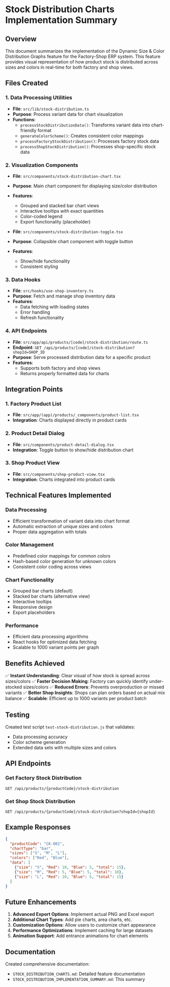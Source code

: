 # Stock Distribution Charts Implementation Summary

## Overview
This document summarizes the implementation of the Dynamic Size & Color Distribution Graphs feature for the Factory-Shop ERP system. This feature provides visual representation of how product stock is distributed across sizes and colors in real-time for both factory and shop views.

## Files Created

### 1. Data Processing Utilities
- **File**: `src/lib/stock-distribution.ts`
- **Purpose**: Process variant data for chart visualization
- **Functions**:
  - `processStockDistributionData()`: Transforms variant data into chart-friendly format
  - `generateColorScheme()`: Creates consistent color mappings
  - `processFactoryStockDistribution()`: Processes factory stock data
  - `processShopStockDistribution()`: Processes shop-specific stock data

### 2. Visualization Components
- **File**: `src/components/stock-distribution-chart.tsx`
- **Purpose**: Main chart component for displaying size/color distribution
- **Features**:
  - Grouped and stacked bar chart views
  - Interactive tooltips with exact quantities
  - Color-coded legend
  - Export functionality (placeholder)

- **File**: `src/components/stock-distribution-toggle.tsx`
- **Purpose**: Collapsible chart component with toggle button
- **Features**:
  - Show/hide functionality
  - Consistent styling

### 3. Data Hooks
- **File**: `src/hooks/use-shop-inventory.ts`
- **Purpose**: Fetch and manage shop inventory data
- **Features**:
  - Data fetching with loading states
  - Error handling
  - Refresh functionality

### 4. API Endpoints
- **File**: `src/app/api/products/[code]/stock-distribution/route.ts`
- **Endpoint**: `GET /api/products/[code]/stock-distribution?shopId=SHOP_ID`
- **Purpose**: Serve processed distribution data for a specific product
- **Features**:
  - Supports both factory and shop views
  - Returns properly formatted data for charts

## Integration Points

### 1. Factory Product List
- **File**: `src/app/(app)/products/_components/product-list.tsx`
- **Integration**: Charts displayed directly in product cards

### 2. Product Detail Dialog
- **File**: `src/components/product-detail-dialog.tsx`
- **Integration**: Toggle button to show/hide distribution chart

### 3. Shop Product View
- **File**: `src/components/shop-product-view.tsx`
- **Integration**: Charts integrated into product cards

## Technical Features Implemented

### Data Processing
- Efficient transformation of variant data into chart format
- Automatic extraction of unique sizes and colors
- Proper data aggregation with totals

### Color Management
- Predefined color mappings for common colors
- Hash-based color generation for unknown colors
- Consistent color coding across views

### Chart Functionality
- Grouped bar charts (default)
- Stacked bar charts (alternative view)
- Interactive tooltips
- Responsive design
- Export placeholders

### Performance
- Efficient data processing algorithms
- React hooks for optimized data fetching
- Scalable to 1000 variant points per graph

## Benefits Achieved

✅ **Instant Understanding**: Clear visual of how stock is spread across sizes/colors
✅ **Faster Decision Making**: Factory can quickly identify under-stocked sizes/colors
✅ **Reduced Errors**: Prevents overproduction or missed variants
✅ **Better Shop Insights**: Shops can plan orders based on actual mix balance
✅ **Scalable**: Efficient up to 1000 variants per product batch

## Testing

Created test script `test-stock-distribution.js` that validates:
- Data processing accuracy
- Color scheme generation
- Extended data sets with multiple sizes and colors

## API Endpoints

### Get Factory Stock Distribution
```
GET /api/products/{productCode}/stock-distribution
```

### Get Shop Stock Distribution
```
GET /api/products/{productCode}/stock-distribution?shopId={shopId}
```

## Example Responses

```json
{
  "productCode": "CK-001",
  "chartType": "bar",
  "sizes": ["S", "M", "L"],
  "colors": ["Red", "Blue"],
  "data": [
    {"size": "S", "Red": 10, "Blue": 5, "total": 15},
    {"size": "M", "Red": 5, "Blue": 5, "total": 10},
    {"size": "L", "Red": 10, "Blue": 5, "total": 15}
  ]
}
```

## Future Enhancements

1. **Advanced Export Options**: Implement actual PNG and Excel export
2. **Additional Chart Types**: Add pie charts, area charts, etc.
3. **Customization Options**: Allow users to customize chart appearance
4. **Performance Optimizations**: Implement caching for large datasets
5. **Animation Support**: Add entrance animations for chart elements

## Documentation

Created comprehensive documentation:
- `STOCK_DISTRIBUTION_CHARTS.md`: Detailed feature documentation
- `STOCK_DISTRIBUTION_IMPLEMENTATION_SUMMARY.md`: This summary